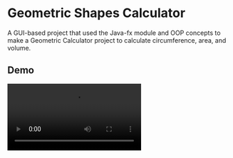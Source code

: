 # Geometric Shapes Calculator
A GUI-based project that used the Java-fx module and OOP concepts to make a Geometric Calculator project to calculate circumference, area, and volume.

## Demo
![demo](https://github.com/tasbeehismail/Geometric-Shapes/blob/master/Demo.mp4)


